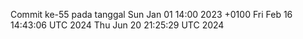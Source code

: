 Commit ke-55 pada tanggal Sun Jan 01 14:00 2023 +0100
Fri Feb 16 14:43:06 UTC 2024
Thu Jun 20 21:25:29 UTC 2024
